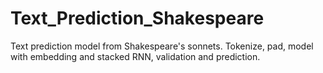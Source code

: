 # Text_Prediction_Shakespeare
Text prediction model from Shakespeare's sonnets. Tokenize, pad, model with embedding and stacked RNN, validation and prediction.
